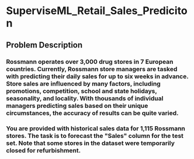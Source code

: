 # SuperviseML_Retail_Sales_Prediciton

## <b> Problem Description </b>

### Rossmann operates over 3,000 drug stores in 7 European countries. Currently, Rossmann store managers are tasked with predicting their daily sales for up to six weeks in advance. Store sales are influenced by many factors, including promotions, competition, school and state holidays, seasonality, and locality. With thousands of individual managers predicting sales based on their unique circumstances, the accuracy of results can be quite varied.

### You are provided with historical sales data for 1,115 Rossmann stores. The task is to forecast the "Sales" column for the test set. Note that some stores in the dataset were temporarily closed for refurbishment.
